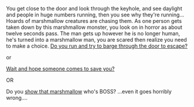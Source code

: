 You get close to the door and look through the keyhole,
and see daylight and people in huge numbers running,
then you see why they're running... Hoards of marshmallow 
creatures are chasing them. As one person gets taken down by this
marshmallow monster, you look on in horror as about 
twelve seconds pass. The man gets up however he is no longer human,
he's turned into a marshmallow man, you are 
scared then realize you need to make a choice.
[Do you run and try to barge through the door to escape?](break-through-door/break-through-door.md)

or

[Wait and hope someone comes to save you?](hope-help-comes/hope-help-comes.md)

OR

Do you [show that marshmallow](https://youtu.be/uZbjlsX0DNY?t=10s)
who's BOSS? ...even it goes horribly wrong....